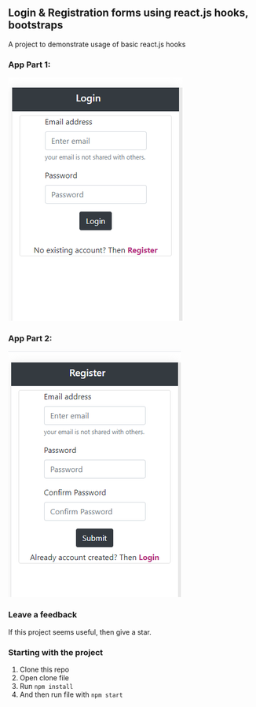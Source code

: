 ## Login & Registration forms using react.js hooks, bootstraps 
A project to demonstrate usage of basic react.js hooks  


### App Part 1:      
![Screenshot](public/login.png)   


### App Part 2:   
![Screenshot](public/register.png)   



### Leave a feedback
If this project seems useful, then give a star.



### Starting with the project   
1. Clone this repo  
2. Open clone file
2. Run `npm install`   
3. And then run file with `npm start`  



